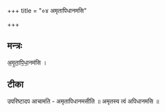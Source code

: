 +++
title = "०४ अमृतापिधानमसि"

+++
## मन्त्रः

अ॒मृ॒ता॒पि॒धा॒नम॑सि ।  

## टीका
उपरिष्टादप आचामति - अमृतापिधानमसीति ॥ अमृतस्य त्वं अपिधानमसि ॥

